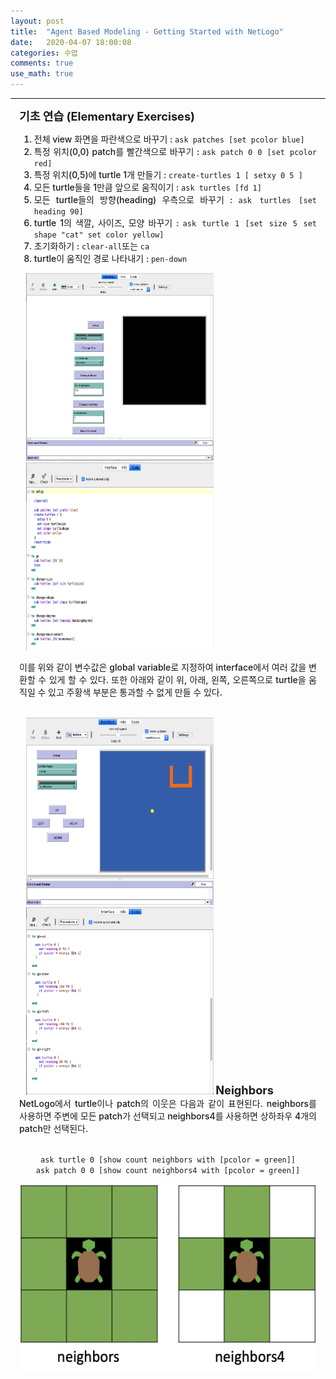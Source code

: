 ```yaml
---
layout: post
title:  "Agent Based Modeling - Getting Started with NetLogo"
date:   2020-04-07 18:00:08
categories: 수업
comments: true
use_math: true
---
```

-----

<div style = "font-weight:500; font-size:1.0em; margin-left: 1em; margin-right: 1em;text-align:justify; ">
<span style = "font-weight:700; font-size:1.3em;  margin-right: 1em;">
기초 연습 (Elementary Exercises)
</span>
<br>
<ol>
<li>전체 view 화면을 파란색으로 바꾸기 : <code>ask patches [set pcolor blue]</code></li>
<li>특정 위치(0,0) patch를 빨간색으로 바꾸기 : <code>ask patch 0 0 [set pcolor red]</code></li>
<li>특정 위치(0,5)에 turtle 1개 만들기 : <code>create-turtles 1 [ setxy 0 5 ]</code></li>
<li>모든 turtle들을 1만큼 앞으로 움직이기 : <code>ask turtles [fd 1]</code></li>
<li>모든 turtle들의 방향(heading) 우측으로 바꾸기 : <code>ask turtles [set heading 90]</code></li>
<li>turtle 1의 색깔, 사이즈, 모양 바꾸기 : <code>ask turtle 1 [set size 5 set shape "cat" set color yellow]</code></li>
<li>초기화하기 : <code>clear-all</code>또는 <code>ca</code></li>
<li>turtle이 움직인 경로 나타내기 : <code>pen-down</code></li>
</ol>

<div style="display: inline-block; margin-left: 0.75em;">
<img src="/images/post_img/NL10.png" width="300" height="300"  >
</div>
<div style="display: inline-block; margin-left: 0.75em; ">
<img src="/images/post_img/NL11.png" width="300" height="300" >
</div>

<br>

이를 위와 같이 변수값은 global variable로 지정하여 interface에서 여러 값을 변환할 수 있게 할 수 있다. 또한 아래와 같이 위, 아래, 왼쪽, 오른쪽으로 turtle을 움직일 수 있고 주황색 부분은 통과할 수 없게 만들 수 있다. 
<br> <br>


<div style="display: inline-block; margin-left: 0.75em;  ">
<img src="/images/post_img/NL12.png" width="300" height="300"  >
</div>
<div style="display: inline-block; margin-left: 0.75em; ">
<img src="/images/post_img/NL13.png" width="300" height="300" >
</div>

<span style = "font-weight:700; font-size:1.3em;">
Neighbors
</span>
<br>
NetLogo에서 turtle이나 patch의 이웃은 다음과 같이 표현된다. neighbors를 사용하면 주변에 모든 patch가 선택되고 neighbors4를 사용하면 상하좌우 4개의 patch만 선택된다.<br> <br>
<p style = "text-align:center; " >
<code>ask turtle 0 [show count neighbors with [pcolor = green]]</code>
<br> 
<code>ask patch 0 0 [show count neighbors4 with [pcolor = green]]</code>
</p>

<p align="center">
<img src="/images/post_img/NL14.png" width="500" height="300" >
</p>


</div>
